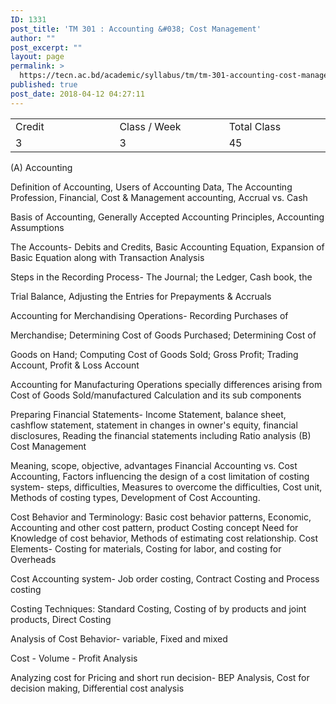 ```yaml
---
ID: 1331
post_title: 'TM 301 : Accounting &#038; Cost Management'
author: ""
post_excerpt: ""
layout: page
permalink: >
  https://tecn.ac.bd/academic/syllabus/tm/tm-301-accounting-cost-management
published: true
post_date: 2018-04-12 04:27:11
---
```

<table width="623">
<tbody>
<tr>
<td width="204">Credit</td>
<td width="219">Class / Week</td>
<td width="200">Total Class</td>
</tr>
<tr>
<td width="204">3</td>
<td width="219">3</td>
<td width="200">45</td>
</tr>
</tbody>
</table>
(A) Accounting

Definition of Accounting, Users of Accounting Data, The Accounting Profession, Financial, Cost &amp; Management accounting, Accrual vs. Cash

Basis of Accounting, Generally Accepted Accounting Principles, Accounting Assumptions

The Accounts- Debits and Credits, Basic Accounting Equation, Expansion of Basic Equation along with Transaction Analysis

Steps in the Recording Process- The Journal; the Ledger, Cash book, the

Trial Balance, Adjusting the Entries for Prepayments &amp; Accruals

Accounting for Merchandising Operations- Recording Purchases of

Merchandise; Determining Cost of Goods Purchased; Determining Cost of

Goods on Hand; Computing Cost of Goods Sold; Gross Profit; Trading Account, Profit &amp; Loss Account

Accounting for Manufacturing Operations specially differences arising from Cost of Goods Sold/manufactured Calculation and its sub components

Preparing Financial Statements- Income Statement, balance sheet, cashflow statement, statement in changes in owner's equity, financial disclosures, Reading the financial statements including Ratio analysis (B) Cost Management

Meaning, scope, objective, advantages Financial Accounting vs. Cost Accounting, Factors influencing the design of a cost limitation of costing system- steps, difficulties, Measures to overcome the difficulties, Cost unit, Methods of costing types, Development of Cost Accounting.

Cost Behavior and Terminology: Basic cost behavior patterns, Economic, Accounting and other cost pattern, product Costing concept Need for Knowledge of cost behavior, Methods of estimating cost relationship. Cost Elements- Costing for materials, Costing for labor, and costing for Overheads

Cost Accounting system- Job order costing, Contract Costing and Process costing

Costing Techniques: Standard Costing, Costing of by products and joint products, Direct Costing

Analysis of Cost Behavior- variable, Fixed and mixed

Cost - Volume - Profit Analysis

Analyzing cost for Pricing and short run decision- BEP Analysis, Cost for decision making, Differential cost analysis